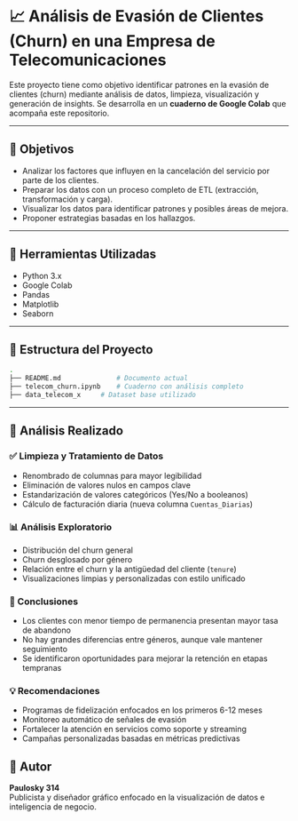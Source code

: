 
# 📈 Análisis de Evasión de Clientes (Churn) en una Empresa de Telecomunicaciones

Este proyecto tiene como objetivo identificar patrones en la evasión de clientes (churn) mediante análisis de datos, limpieza, visualización y generación de insights. Se desarrolla en un **cuaderno de Google Colab** que acompaña este repositorio.

---

## 📌 Objetivos

- Analizar los factores que influyen en la cancelación del servicio por parte de los clientes.
- Preparar los datos con un proceso completo de ETL (extracción, transformación y carga).
- Visualizar los datos para identificar patrones y posibles áreas de mejora.
- Proponer estrategias basadas en los hallazgos.

---

## 🧰 Herramientas Utilizadas

- Python 3.x
- Google Colab
- Pandas
- Matplotlib
- Seaborn

---

## 📂 Estructura del Proyecto

```bash
.
├── README.md              # Documento actual
├── telecom_churn.ipynb    # Cuaderno con análisis completo
├── data_telecom_x     # Dataset base utilizado
```

---

## 🔎 Análisis Realizado

### ✅ Limpieza y Tratamiento de Datos
- Renombrado de columnas para mayor legibilidad
- Eliminación de valores nulos en campos clave
- Estandarización de valores categóricos (Yes/No a booleanos)
- Cálculo de facturación diaria (nueva columna `Cuentas_Diarias`)

### 📊 Análisis Exploratorio
- Distribución del churn general
- Churn desglosado por género
- Relación entre el churn y la antigüedad del cliente (`tenure`)
- Visualizaciones limpias y personalizadas con estilo unificado

### 🧠 Conclusiones
- Los clientes con menor tiempo de permanencia presentan mayor tasa de abandono
- No hay grandes diferencias entre géneros, aunque vale mantener seguimiento
- Se identificaron oportunidades para mejorar la retención en etapas tempranas

### 💡 Recomendaciones
- Programas de fidelización enfocados en los primeros 6-12 meses
- Monitoreo automático de señales de evasión
- Fortalecer la atención en servicios como soporte y streaming
- Campañas personalizadas basadas en métricas predictivas


## 🤝 Autor

**Paulosky 314**  
Publicista y diseñador gráfico enfocado en la visualización de datos e inteligencia de negocio.

